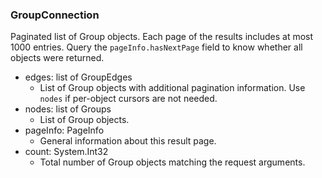 ### GroupConnection
Paginated list of Group objects. Each page of the results includes at most 1000 entries. Query the `pageInfo.hasNextPage` field to know whether all objects were returned.

- edges: list of GroupEdges
  - List of Group objects with additional pagination information. Use `nodes` if per-object cursors are not needed.
- nodes: list of Groups
  - List of Group objects.
- pageInfo: PageInfo
  - General information about this result page.
- count: System.Int32
  - Total number of Group objects matching the request arguments.
